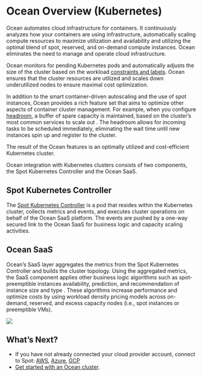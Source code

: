 # Ocean Overview (Kubernetes)

Ocean automates cloud infrastructure for containers. It continuously analyzes how your containers are using infrastructure, automatically scaling compute resources to maximize utilization and availability and utilizing the optimal blend of spot, reserved, and on-demand compute instances. Ocean eliminates the need to manage and operate cloud infrastructure.

Ocean monitors for pending Kubernetes pods and automatically adjusts the size of the cluster based on the workload [constraints and labels](https://kubernetes.io/docs/concepts/scheduling-eviction/assign-pod-node/). Ocean ensures that the cluster resources are utilized and scales down underutilized nodes to ensure maximal cost optimization.

In addition to the smart container-driven autoscaling and the use of spot instances, Ocean provides a rich feature set that aims to optimize other aspects of container cluster management. For example, when you configure [headroom](/ocean/features/headroom.md), a buffer of spare capacity is maintained, based on the cluster’s most common services to scale out . The headroom allows for incoming tasks to be scheduled immediately, eliminating the wait time until new instances spin up and register to the cluster.

The result of the Ocean features is an optimally utilized and cost-efficient Kubernetes cluster.

Ocean integration with Kubernetes clusters consists of two components, the Spot Kubernetes Controller and the Ocean SaaS.

## Spot Kubernetes Controller

The [Spot Kubernetes Controller](ocean/tutorials/spot-kubernetes-controller/) is a pod that resides within the Kubernetes cluster, collects metrics and events, and executes cluster operations on behalf of the Ocean SaaS platform. The events are pushed by a one-way secured link to the Ocean SaaS for business logic and capacity scaling activities.

## Ocean SaaS

Ocean’s SaaS layer aggregates the metrics from the Spot Kubernetes Controller and builds the cluster topology. Using the aggregated metrics, the SaaS component applies other business logic algorithms such as spot-preemptible instances availability, prediction, and recommendation of instance size and type . These algorithms increase performance and optimize costs by using workload density pricing models across on-demand, reserved, and excess capacity nodes (i.e., spot instances or preemptible VMs).

<img src="/ocean/_media/ocean-k8s-architecture.png" />

## What’s Next?

- If you have not already connected your cloud provider account, connect to Spot: [AWS](connect-your-cloud-provider/aws-account.md), [Azure](connect-your-cloud-provider/azure-account.md), [GCP](connect-your-cloud-provider/gcp-project.md)
- [Get started with an Ocean cluster](ocean/getting-started/).
